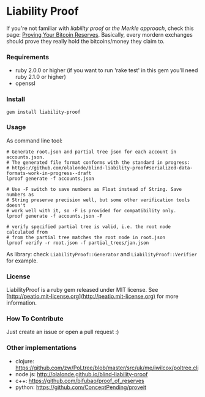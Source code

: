 Liability Proof
===============

If you're not familiar with *liability proof* or *the Merkle approach*, check this page: [Proving Your Bitcoin Reserves](https://iwilcox.me.uk/2014/proving-bitcoin-reserves). Basically, every mordern exchanges should prove they really hold the bitcoins/money they claim to.

### Requirements ###

* ruby 2.0.0 or higher (if you want to run 'rake test' in this gem you'll need ruby 2.1.0 or higher)
* openssl

### Install ###

    gem install liability-proof

### Usage ###

As command line tool:

    # Generate root.json and partial tree json for each account in accounts.json.
    # The generated file format conforms with the standard in progress:
    # https://github.com/olalonde/blind-liability-proof#serialized-data-formats-work-in-progress--draft
    lproof generate -f accounts.json

    # Use -F switch to save numbers as Float instead of String. Save numbers as
    # String preserve precision well, but some other verification tools doesn't
    # work well with it, so -F is provided for compatibility only.
    lproof generate -f accounts.json -F

    # verify specified partial tree is valid, i.e. the root node calculated from
    # from the partial tree matches the root node in root.json
    lproof verify -r root.json -f partial_trees/jan.json

As library: check `LiabilityProof::Generator` and `LiabilityProof::Verifier` for example.

### License ###

LiabilityProof is a ruby gem released under MIT license. See [http://peatio.mit-license.org](http://peatio.mit-license.org) for more information.

### How To Contribute ###

Just create an issue or open a pull request :)

### Other implementations ###

* clojure: https://github.com/zw/PoLtree/blob/master/src/uk/me/iwilcox/poltree.clj
* node.js: http://olalonde.github.io/blind-liability-proof
* c++: https://github.com/bifubao/proof_of_reserves
* python: https://github.com/ConceptPending/proveit

